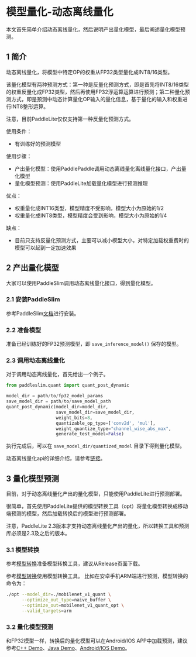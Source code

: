 # 模型量化-动态离线量化

本文首先简单介绍动态离线量化，然后说明产出量化模型，最后阐述量化模型预测。

## 1 简介

动态离线量化，将模型中特定OP的权重从FP32类型量化成INT8/16类型。

该量化模型有两种预测方式：第一种是反量化预测方式，即是首先将INT8/16类型的权重反量化成FP32类型，然后再使用FP32浮运算运算进行预测；第二种量化预测方式，即是预测中动态计算量化OP输入的量化信息，基于量化的输入和权重进行INT8整形运算。

注意，目前PaddleLite仅仅支持第一种反量化预测方式。

使用条件：
* 有训练好的预测模型

使用步骤：
* 产出量化模型：使用PaddlePaddle调用动态离线量化离线量化接口，产出量化模型
* 量化模型预测：使用PaddleLite加载量化模型进行预测推理

优点：
* 权重量化成INT16类型，模型精度不受影响，模型大小为原始的1/2
* 权重量化成INT8类型，模型精度会受到影响，模型大小为原始的1/4

缺点：
* 目前只支持反量化预测方式，主要可以减小模型大小，对特定加载权重费时的模型可以起到一定加速效果

## 2 产出量化模型

大家可以使用PaddleSlim调用动态离线量化接口，得到量化模型。

### 2.1 安装PaddleSlim

参考PaddleSlim[文档](https://paddleslim.readthedocs.io/zh_CN/latest/index.html)进行安装。

### 2.2 准备模型

准备已经训练好的FP32预测模型，即 `save_inference_model()` 保存的模型。

### 2.3 调用动态离线量化

对于调用动态离线量化，首先给出一个例子。

```python
from paddleslim.quant import quant_post_dynamic

model_dir = path/to/fp32_model_params
save_model_dir = path/to/save_model_path
quant_post_dynamic(model_dir=model_dir,
                   save_model_dir=save_model_dir,
                   weight_bits=8,
                   quantizable_op_type=['conv2d', 'mul'],
                   weight_quantize_type="channel_wise_abs_max",
                   generate_test_model=False)
```

执行完成后，可以在 `save_model_dir/quantized_model` 目录下得到量化模型。

动态离线量化api的详细介绍，请参考[链接](https://paddleslim.readthedocs.io/zh_CN/latest/api_cn/quantization_api.html#quant-post-dynamic)。

## 3 量化模型预测

目前，对于动态离线量化产出的量化模型，只能使用PaddleLite进行预测部署。

很简单，首先使用PaddleLite提供的模型转换工具（opt）将量化模型转换成移动端预测的模型，然后加载转换后的模型进行预测部署。

注意，PaddleLite 2.3版本才支持动态离线量化产出的量化，所以转换工具和预测库必须是2.3及之后的版本。

### 3.1 模型转换

参考[模型转换](../user_guides/model_optimize_tool)准备模型转换工具，建议从Release页面下载。

参考[模型转换](../user_guides/model_optimize_tool)使用模型转换工具。
比如在安卓手机ARM端进行预测，模型转换的命令为：
```bash
./opt --model_dir=./mobilenet_v1_quant \
      --optimize_out_type=naive_buffer \
      --optimize_out=mobilenet_v1_quant_opt \
      --valid_targets=arm
```

### 3.2 量化模型预测

和FP32模型一样，转换后的量化模型可以在Android/IOS APP中加载预测，建议参考[C++ Demo](../quick_start/cpp_demo)、[Java Demo](../quick_start/java_demo)、[Android/IOS Demo](../demo_guides/android_app_demo)。
